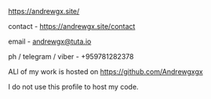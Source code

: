 https://andrewgx.site/

contact - https://andrewgx.site/contact

email - andrewgx@tuta.io

ph / telegram / viber - +959781282378

ALl of my work is hosted on https://github.com/Andrewgxgx

I do not use this profile to host my code. 
